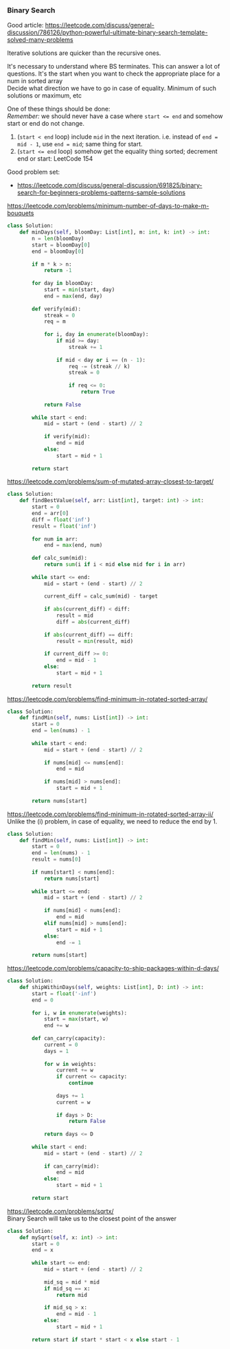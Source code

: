 ### Binary Search


Good article: https://leetcode.com/discuss/general-discussion/786126/python-powerful-ultimate-binary-search-template-solved-many-problems

Iterative solutions are quicker than the recursive ones. <br />

It's necessary to understand where BS terminates. This can answer a lot of questions. It's the start when you want to check the appropriate place for a num in sorted array <br />
Decide what direction we have to go in case of equality. Minimum of such solutions or maximum, etc <br />

One of these things should be done: <br />
_Remember:_ we should never have a case where `start <= end` and somehow start or end do not change.
1. (`start < end` loop) include `mid` in the next iteration. i.e. instead of `end = mid - 1`, use `end = mid`; same thing for start.
2. (`start <= end` loop) somehow get the equality thing sorted; decrement end or start: LeetCode 154

Good problem set:
* https://leetcode.com/discuss/general-discussion/691825/binary-search-for-beginners-problems-patterns-sample-solutions

https://leetcode.com/problems/minimum-number-of-days-to-make-m-bouquets
```py
class Solution:
    def minDays(self, bloomDay: List[int], m: int, k: int) -> int:
        n = len(bloomDay)
        start = bloomDay[0]
        end = bloomDay[0]
        
        if m * k > n:
            return -1
        
        for day in bloomDay:
            start = min(start, day)
            end = max(end, day)
            
        def verify(mid):
            streak = 0
            req = m
            
            for i, day in enumerate(bloomDay):
                if mid >= day:
                    streak += 1
                
                if mid < day or i == (n - 1):
                    req -= (streak // k)
                    streak = 0
                    
                    if req <= 0:
                        return True
                    
            return False
            
        while start < end:
            mid = start + (end - start) // 2
            
            if verify(mid):
                end = mid
            else:
                start = mid + 1
                
        return start
```
https://leetcode.com/problems/sum-of-mutated-array-closest-to-target/
```py
class Solution:
    def findBestValue(self, arr: List[int], target: int) -> int:
        start = 0
        end = arr[0]
        diff = float('inf')
        result = float('inf')
        
        for num in arr:
            end = max(end, num)
            
        def calc_sum(mid):
            return sum(i if i < mid else mid for i in arr)
        
        while start <= end:
            mid = start + (end - start) // 2
            
            current_diff = calc_sum(mid) - target
            
            if abs(current_diff) < diff:
                result = mid
                diff = abs(current_diff)
                
            if abs(current_diff) == diff:
                result = min(result, mid)
            
            if current_diff >= 0:
                end = mid - 1
            else:
                start = mid + 1
                
        return result
```
https://leetcode.com/problems/find-minimum-in-rotated-sorted-array/
```py
class Solution:
    def findMin(self, nums: List[int]) -> int:
        start = 0
        end = len(nums) - 1
        
        while start < end:
            mid = start + (end - start) // 2
            
            if nums[mid] <= nums[end]:
                end = mid
            
            if nums[mid] > nums[end]:
                start = mid + 1
        
        return nums[start]
```
https://leetcode.com/problems/find-minimum-in-rotated-sorted-array-ii/ <br />
Unlike the (i) problem, in case of equality, we need to reduce the end by 1.
```py
class Solution:
    def findMin(self, nums: List[int]) -> int:
        start = 0
        end = len(nums) - 1
        result = nums[0]
        
        if nums[start] < nums[end]:
            return nums[start]
        
        while start <= end:
            mid = start + (end - start) // 2
            
            if nums[mid] < nums[end]:
                end = mid
            elif nums[mid] > nums[end]:
                start = mid + 1
            else:
                end -= 1
            
        return nums[start]
```
https://leetcode.com/problems/capacity-to-ship-packages-within-d-days/
```py
class Solution:
    def shipWithinDays(self, weights: List[int], D: int) -> int:
        start = float('-inf')
        end = 0
        
        for i, w in enumerate(weights):
            start = max(start, w)
            end += w
            
        def can_carry(capacity):
            current = 0
            days = 1
            
            for w in weights:
                current += w
                if current <= capacity:
                    continue
                
                days += 1
                current = w
                
                if days > D:
                    return False
            
            return days <= D
        
        while start < end:
            mid = start + (end - start) // 2
            
            if can_carry(mid):
                end = mid
            else:
                start = mid + 1
        
        return start
```
https://leetcode.com/problems/sqrtx/ <br />
Binary Search will take us to the closest point of the answer
```py
class Solution:
    def mySqrt(self, x: int) -> int:
        start = 0
        end = x
        
        while start <= end:
            mid = start + (end - start) // 2
            
            mid_sq = mid * mid
            if mid_sq == x:
                return mid
            
            if mid_sq > x:
                end = mid - 1
            else:
                start = mid + 1
        
        return start if start * start < x else start - 1
```